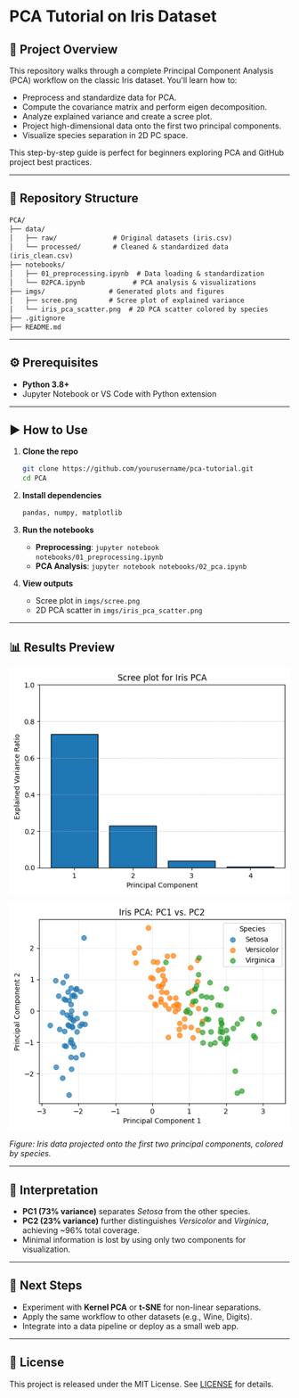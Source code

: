 # PCA Tutorial on Iris Dataset

## 🚀 Project Overview

This repository walks through a complete Principal Component Analysis (PCA) workflow on the classic Iris dataset. You'll learn how to:

* Preprocess and standardize data for PCA.
* Compute the covariance matrix and perform eigen decomposition.
* Analyze explained variance and create a scree plot.
* Project high-dimensional data onto the first two principal components.
* Visualize species separation in 2D PC space.

This step-by-step guide is perfect for beginners exploring PCA and GitHub project best practices.

---

## 📁 Repository Structure

```
PCA/
├── data/
│   ├── raw/              # Original datasets (iris.csv)
│   └── processed/        # Cleaned & standardized data (iris_clean.csv)
├── notebooks/
│   ├── 01_preprocessing.ipynb  # Data loading & standardization
│   └── 02PCA.ipynb            # PCA analysis & visualizations
├── imgs/                # Generated plots and figures
│   ├── scree.png        # Scree plot of explained variance
│   └── iris_pca_scatter.png  # 2D PCA scatter colored by species
├── .gitignore
├── README.md

```

---

## ⚙️ Prerequisites

* **Python 3.8+**
* Jupyter Notebook or VS Code with Python extension

---

## ▶️ How to Use

1. **Clone the repo**

   ```bash
   git clone https://github.com/yourusername/pca-tutorial.git
   cd PCA
   ```

2. **Install dependencies**

   ```bash
   pandas, numpy, matplotlib
   ```

3. **Run the notebooks**

   * **Preprocessing**: `jupyter notebook notebooks/01_preprocessing.ipynb`
   * **PCA Analysis**: `jupyter notebook notebooks/02_pca.ipynb`

4. **View outputs**

   * Scree plot in `imgs/scree.png`
   * 2D PCA scatter in `imgs/iris_pca_scatter.png`

---

## 📊 Results Preview

![Scree Plot](imgs/scree.png)

![PCA Scatter](imgs/iris_pca_scatter.png)

*Figure: Iris data projected onto the first two principal components, colored by species.*

---

## 📝 Interpretation

* **PC1 (73% variance)** separates *Setosa* from the other species.
* **PC2 (23% variance)** further distinguishes *Versicolor* and *Virginica*, achieving \~96% total coverage.
* Minimal information is lost by using only two components for visualization.

---

## 🔗 Next Steps

* Experiment with **Kernel PCA** or **t-SNE** for non-linear separations.
* Apply the same workflow to other datasets (e.g., Wine, Digits).
* Integrate into a data pipeline or deploy as a small web app.

---

## 📜 License

This project is released under the MIT License. See [LICENSE](LICENSE) for details.
